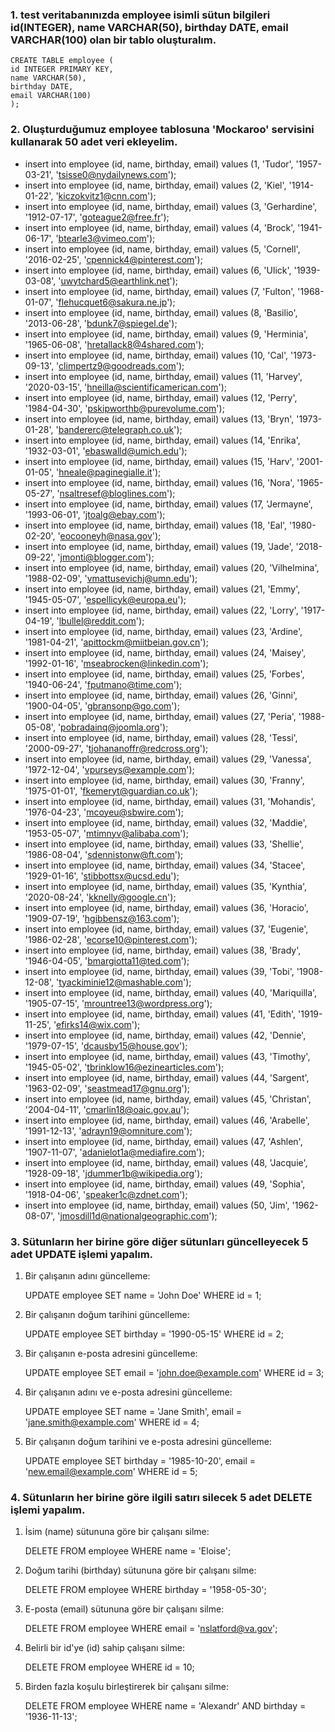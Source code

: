 ### 1. test veritabanınızda employee isimli sütun bilgileri id(INTEGER), name VARCHAR(50), birthday DATE, email VARCHAR(100) olan bir tablo oluşturalım.

    CREATE TABLE employee (
    id INTEGER PRIMARY KEY,
    name VARCHAR(50),
    birthday DATE,
    email VARCHAR(100)
    );


### 2. Oluşturduğumuz employee tablosuna 'Mockaroo' servisini kullanarak 50 adet veri ekleyelim.

 - insert into employee (id, name, birthday, email) values (1, 'Tudor', '1957-03-21', 'tsisse0@nydailynews.com');
 - insert into employee (id, name, birthday, email) values (2, 'Kiel', '1914-01-22', 'kiczokvitz1@cnn.com');
 - insert into employee (id, name, birthday, email) values (3, 'Gerhardine', '1912-07-17', 'goteague2@free.fr');
- insert into employee (id, name, birthday, email) values (4, 'Brock', '1941-06-17', 'btearle3@vimeo.com');
- insert into employee (id, name, birthday, email) values (5, 'Cornell', '2016-02-25', 'cpennick4@pinterest.com');
- insert into employee (id, name, birthday, email) values (6, 'Ulick', '1939-03-08', 'uwytchard5@earthlink.net');
- insert into employee (id, name, birthday, email) values (7, 'Fulton', '1968-01-07', 'flehucquet6@sakura.ne.jp');
- insert into employee (id, name, birthday, email) values (8, 'Basilio', '2013-06-28', 'bdunk7@spiegel.de');
- insert into employee (id, name, birthday, email) values (9, 'Herminia', '1965-06-08', 'hretallack8@4shared.com');
- insert into employee (id, name, birthday, email) values (10, 'Cal', '1973-09-13', 'climpertz9@goodreads.com');
- insert into employee (id, name, birthday, email) values (11, 'Harvey', '2020-03-15', 'hneilla@scientificamerican.com');
- insert into employee (id, name, birthday, email) values (12, 'Perry', '1984-04-30', 'pskipworthb@purevolume.com');
- insert into employee (id, name, birthday, email) values (13, 'Bryn', '1973-01-28', 'bandererc@telegraph.co.uk');
- insert into employee (id, name, birthday, email) values (14, 'Enrika', '1932-03-01', 'ebaswalld@umich.edu');
- insert into employee (id, name, birthday, email) values (15, 'Harv', '2001-01-05', 'hneale@paginegialle.it');
- insert into employee (id, name, birthday, email) values (16, 'Nora', '1965-05-27', 'nsaltresef@bloglines.com');
- insert into employee (id, name, birthday, email) values (17, 'Jermayne', '1993-06-01', 'jtoalg@ebay.com');
- insert into employee (id, name, birthday, email) values (18, 'Eal', '1980-02-20', 'eocooneyh@nasa.gov');
- insert into employee (id, name, birthday, email) values (19, 'Jade', '2018-09-22', 'jmonti@blogger.com');
- insert into employee (id, name, birthday, email) values (20, 'Vilhelmina', '1988-02-09', 'vmattusevichj@umn.edu');
- insert into employee (id, name, birthday, email) values (21, 'Emmy', '1945-05-07', 'espellicyk@europa.eu');
- insert into employee (id, name, birthday, email) values (22, 'Lorry', '1917-04-19', 'lbullel@reddit.com');
- insert into employee (id, name, birthday, email) values (23, 'Ardine', '1981-04-21', 'apittockm@miitbeian.gov.cn');
- insert into employee (id, name, birthday, email) values (24, 'Maisey', '1992-01-16', 'mseabrocken@linkedin.com');
- insert into employee (id, name, birthday, email) values (25, 'Forbes', '1940-06-24', 'fputmano@time.com');
- insert into employee (id, name, birthday, email) values (26, 'Ginni', '1900-04-05', 'gbransonp@go.com');
- insert into employee (id, name, birthday, email) values (27, 'Peria', '1988-05-08', 'pobradainq@joomla.org');
- insert into employee (id, name, birthday, email) values (28, 'Tessi', '2000-09-27', 'tjohananoffr@redcross.org');
- insert into employee (id, name, birthday, email) values (29, 'Vanessa', '1972-12-04', 'vpurseys@example.com');
- insert into employee (id, name, birthday, email) values (30, 'Franny', '1975-01-01', 'fkemeryt@guardian.co.uk');
- insert into employee (id, name, birthday, email) values (31, 'Mohandis', '1976-04-23', 'mcoyeu@sbwire.com');
- insert into employee (id, name, birthday, email) values (32, 'Maddie', '1953-05-07', 'mtimnyv@alibaba.com');
- insert into employee (id, name, birthday, email) values (33, 'Shellie', '1986-08-04', 'sdennistonw@ft.com');
- insert into employee (id, name, birthday, email) values (34, 'Stacee', '1929-01-16', 'stibbottsx@ucsd.edu');
- insert into employee (id, name, birthday, email) values (35, 'Kynthia', '2020-08-24', 'kknelly@google.cn');
- insert into employee (id, name, birthday, email) values (36, 'Horacio', '1909-07-19', 'hgibbensz@163.com');
- insert into employee (id, name, birthday, email) values (37, 'Eugenie', '1986-02-28', 'ecorse10@pinterest.com');
- insert into employee (id, name, birthday, email) values (38, 'Brady', '1946-04-05', 'bmargiotta11@ted.com');
- insert into employee (id, name, birthday, email) values (39, 'Tobi', '1908-12-08', 'tyackiminie12@mashable.com');
- insert into employee (id, name, birthday, email) values (40, 'Mariquilla', '1905-07-15', 'mrountree13@wordpress.org');
- insert into employee (id, name, birthday, email) values (41, 'Edith', '1919-11-25', 'efirks14@wix.com');
- insert into employee (id, name, birthday, email) values (42, 'Dennie', '1979-07-15', 'dcausby15@house.gov');
- insert into employee (id, name, birthday, email) values (43, 'Timothy', '1945-05-02', 'tbrinklow16@ezinearticles.com');
- insert into employee (id, name, birthday, email) values (44, 'Sargent', '1963-02-09', 'seastmead17@gnu.org');
- insert into employee (id, name, birthday, email) values (45, 'Christan', '2004-04-11', 'cmarlin18@oaic.gov.au');
- insert into employee (id, name, birthday, email) values (46, 'Arabelle', '1991-12-13', 'adrayn19@omniture.com');
- insert into employee (id, name, birthday, email) values (47, 'Ashlen', '1907-11-07', 'adanielot1a@mediafire.com');
- insert into employee (id, name, birthday, email) values (48, 'Jacquie', '1928-09-18', 'jdummer1b@wikipedia.org');
- insert into employee (id, name, birthday, email) values (49, 'Sophia', '1918-04-06', 'speaker1c@zdnet.com');
- insert into employee (id, name, birthday, email) values (50, 'Jim', '1962-08-07', 'jmosdill1d@nationalgeographic.com');

### 3. Sütunların her birine göre diğer sütunları güncelleyecek 5 adet UPDATE işlemi yapalım.

1. Bir çalışanın adını güncelleme:


    UPDATE employee
    SET name = 'John Doe'
    WHERE id = 1;

2. Bir çalışanın doğum tarihini güncelleme:


    UPDATE employee
    SET birthday = '1990-05-15'
    WHERE id = 2;

3. Bir çalışanın e-posta adresini güncelleme:


    UPDATE employee
    SET email = 'john.doe@example.com'
    WHERE id = 3;

4. Bir çalışanın adını ve e-posta adresini güncelleme:


    UPDATE employee
    SET name = 'Jane Smith', email = 'jane.smith@example.com'
    WHERE id = 4;

5. Bir çalışanın doğum tarihini ve e-posta adresini güncelleme:


    UPDATE employee
    SET birthday = '1985-10-20', email = 'new.email@example.com'
    WHERE id = 5;

### 4. Sütunların her birine göre ilgili satırı silecek 5 adet DELETE işlemi yapalım.

1. İsim (name) sütununa göre bir çalışanı silme:


    DELETE FROM employee
    WHERE name = 'Eloise';

2. Doğum tarihi (birthday) sütununa göre bir çalışanı silme:


    DELETE FROM employee
    WHERE birthday = '1958-05-30';

3. E-posta (email) sütununa göre bir çalışanı silme:


    DELETE FROM employee
    WHERE email = 'nslatford@va.gov';

4. Belirli bir id'ye (id) sahip çalışanı silme:


    DELETE FROM employee
    WHERE id = 10;

5. Birden fazla koşulu birleştirerek bir çalışanı silme:


    DELETE FROM employee
    WHERE name = 'Alexandr' AND birthday = '1936-11-13';
